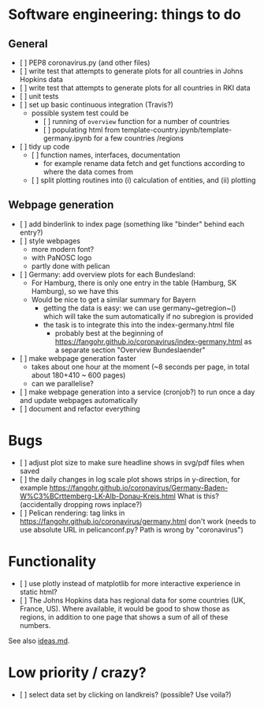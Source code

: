 Software engineering: things to do
==================================

General
-------

-   \[ \] PEP8 coronavirus.py (and other files)
-   \[ \] write test that attempts to generate plots for all countries
    in Johns Hopkins data
-   \[ \] write test that attempts to generate plots for all countries
    in RKI data
-   \[ \] unit tests
-   \[ \] set up basic continuous integration (Travis?)
    -   possible system test could be
        -   \[ \] running of `overview` function for a number of
            countries
        -   \[ \] populating html from
            template-country.ipynb/template-germany.ipynb for a few
            countries /regions
-   \[ \] tidy up code
    -   \[ \] function names, interfaces, documentation
        -   for example rename data fetch and get functions according to
            where the data comes from
    -   \[ \] split plotting routines into (i) calculation of entities, and 
            (ii) plotting

Webpage generation
------------------

-   \[ \] add binderlink to index page (something like \"binder\" behind
    each entry?)
-   \[ \] style webpages
    -   more modern font?
    -   with PaNOSC logo
    - partly done with pelican
-   \[ \] Germany: add overview plots for each Bundesland:
    -   For Hamburg, there is only one entry in the table (Hamburg, SK
        Hamburg), so we have this
    -   Would be nice to get a similar summary for Bayern
        -   getting the data is easy: we can use germany~getregion~()
            which will take the sum automatically if no subregion is
            provided
        -   the task is to integrate this into the index-germany.html
            file
            -   probably best at the beginning of
                <https://fangohr.github.io/coronavirus/index-germany.html>
                as a separate section \"Overview Bundeslaender\"
-   \[ \] make webpage generation faster
    -   takes about one hour at the moment (\~8 seconds per page, in
        total about 180+410 \~ 600 pages)
    -   can we parallelise?
-   \[ \] make webpage generation into a service (cronjob?) to run once
    a day and update webpages automatically
-   \[ \] document and refactor everything

Bugs
====

-   \[ \] adjust plot size to make sure headline shows in svg/pdf files
    when saved
-   \[ \] the daily changes in log scale plot shows strips in
    y-direction, for example
    <https://fangohr.github.io/coronavirus/Germany-Baden-W%C3%BCrttemberg-LK-Alb-Donau-Kreis.html>
    What is this? (accidentally dropping rows inplace?)
-   \[ \] Pelican rendering: tag links in
    https://fangohr.github.io/coronavirus/germany.html don't work (needs to use
    absolute URL in pelicanconf.py? Path is wrong by "coronavirus")

Functionality
=============

-   \[ \] use plotly instead of matplotlib for more interactive
    experience in static html?
-   \[ \] The Johns Hopkins data has regional data for some countries (UK,
    France, US). Where available, it would be good to show those as regions, in
    addition to one page that shows a sum of all of these numbers.

See also [ideas.md](ideas.md).

Low priority / crazy?
=====================

-   \[ \] select data set by clicking on landkreis? (possible? Use
    voila?)

